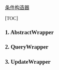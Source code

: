 <font face="Simsun" size=3>

[条件构造器](https://baomidou.com/pages/10c804)

[TOC]

### 1. AbstractWrapper

### 2. QueryWrapper

### 3. UpdateWrapper

</font>